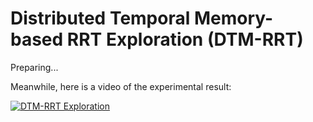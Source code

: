 # Distributed Temporal Memory-based RRT Exploration (DTM-RRT)

Preparing...

Meanwhile, here is a video of the experimental result:

[![DTM-RRT Exploration](https://img.youtube.com/vi/U4W7n7i8ATk/0.jpg)](https://www.youtube.com/watch?v=U4W7n7i8ATk "DTM-RRT Exploration")
